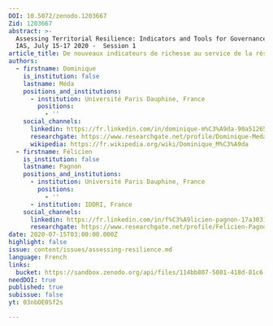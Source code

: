 ```yaml
---
DOI: 10.5072/zenodo.1203667
Zid: 1203667
abstract: >-
  Assessing Territorial Resilience: Indicators and Tools for Governance, Paris
  IAS, July 15-17 2020 -  Session 1
article_title: De nouveaux indicateurs de richesse au service de la résilience de la société
authors:
  - firstname: Dominique
    is_institution: false
    lastname: Méda
    positions_and_institutions:
      - institution: Université Paris Dauphine, France
        positions:
          - ''
    social_channels:
      linkedin: https://fr.linkedin.com/in/dominique-m%C3%A9da-90a51265
      researchgate: https://www.researchgate.net/profile/Dominique-Meda
      wikipedia: https://fr.wikipedia.org/wiki/Dominique_M%C3%A9da
  - firstname: Félicien
    is_institution: false
    lastname: Pagnon
    positions_and_institutions:
      - institution: Université Paris Dauphine, France
        positions:
          - ''
      - institution: IDDRI, France
    social_channels:
      linkedin: https://fr.linkedin.com/in/f%C3%A9licien-pagnon-17a303146
      researchgate: https://www.researchgate.net/profile/Felicien-Pagnon-2
date: 2020-07-15T03:00:00.000Z
highlight: false
issue: content/issues/assessing-resilience.md
language: French
links:
  bucket: https://sandbox.zenodo.org/api/files/114bb807-5081-418d-81c6-9d1d960ccc43
needDOI: true
published: true
subissue: false
yt: 03nbOE0Sf2s

---
```








<Youtube yt="03nbOE0Sf2s" caption="De nouveaux indicateurs de richesse au service de la résilience de la société"></Youtube>